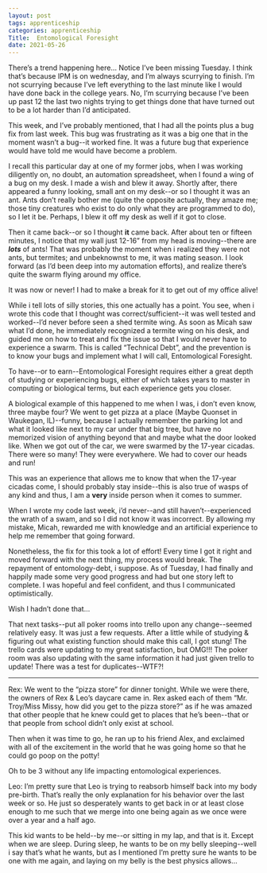 ```yaml
---
layout: post 
tags: apprenticeship
categories: apprenticeship
Title:  Entomological Foresight
date: 2021-05-26
---
```


There’s a trend happening here…  Notice I’ve been missing Tuesday.  I think that’s because IPM is on wednesday, and I’m always scurrying to finish.  I’m not scurrying because I’ve left everything to the last minute like I would have done back in the college years.  No, I’m scurrying because I’ve been up past 12 the last two nights trying to get things done that have turned out to be a lot harder than I’d anticipated.

This week, and I’ve probably mentioned, that I had all the points plus a bug fix from last week. This bug was frustrating as it was a big one that in the moment wasn’t a bug--it worked fine.  It was a future bug that experience would have told me would have become a problem.

I recall this particular day at one of my former jobs, when I was working diligently on, no doubt, an automation spreadsheet, when I found a wing of a bug on my desk.  I made a wish and blew it away.  Shortly after, there appeared a funny looking, small ant on my desk--or so I thought it was an ant.  Ants don’t really bother me (quite the opposite actually, they amaze me; those tiny creatures who exist to do only what they are programmed to do), so I let it be.  Perhaps, I blew it off my desk as well if it got to close.

Then it came back--or so I thought **it** came back.  After about ten or fifteen minutes, I notice that my wall just 12-16” from my head is moving--there are ***lots*** of ants!  That was probably the moment when i realized they were not ants, but termites; and unbeknownst to me, it was mating season.  I look forward (as I’d been deep into my automation efforts), and realize there’s quite the swarm flying around my office.

It was now or never!  I had to make a break for it to get out of my office alive!

While i tell lots of silly stories, this one actually has a point.  You see, when i wrote this code that I thought was correct/sufficient--it was well tested and worked--I’d never before seen a shed termite wing.  As soon as Micah saw what I’d done, he immediately recognized a termite wing on his desk, and guided me on how to treat and fix the issue so that I would never have to experience a swarm.  This is called “Technical Debt”, and the prevention is to know your bugs and implement what I will call, Entomological Foresight.

To have--or to earn--Entomological Foresight requires either a great depth of studying or experiencing bugs, either of which takes years to master in computing or biological terms, but each experience gets you closer.

A biological example of this happened to me when I was, i don’t even know, three maybe four?  We went to get pizza at a place (Maybe Quonset in Waukegan, IL)--funny, because I actually remember the parking lot and what it looked like next to my car under that big tree, but have no memorized vision of anything beyond that and maybe what the door looked like.  When we got out of the car, we were swarmed by the 17-year cicadas.  There were so many!  They were everywhere.  We had to cover our heads and run!

This was an experience that allows me to know that when the 17-year cicadas come, I should probably stay inside--this is also true of wasps of any kind and thus, I am a **very** inside person when it comes to summer.

When I wrote my code last week, i’d never--and still haven’t--experienced the wrath of a swam, and so I did not know it was incorrect.  By allowing my mistake, Micah, rewarded me with knowledge and an artificial experience to help me remember that going forward.

Nonetheless, the fix for this took a lot of effort!  Every time I got it right and moved forward with the next thing, my process would break.  The repayment of entomology-debt, i suppose.  As of Tuesday, I had finally and happily made some very good progress and had but one story left to complete.  I was hopeful and feel confident, and thus I communicated optimistically.

Wish I hadn’t done that…

That next tasks--put all poker rooms into trello upon any change--seemed relatively easy.  It was just a few requests.  After a little while of studying & figuring out what existing function should make this call, I got stung!  The trello cards were updating to my great satisfaction, but OMG!!!  The poker room was also updating with the same information it had just given trello to update!   There was a test for duplicates--WTF?!

---

Rex:
We went to the “pizza store” for dinner tonight.  While we were there, the owners of Rex & Leo’s daycare came in.  Rex asked each of them “Mr. Troy/Miss Missy, how did you get to the pizza store?” as if he was amazed that other people that he knew could get to places that he’s been--that or that people from school didn’t only exist at school.

Then when it was time to go, he ran up to his friend Alex, and exclaimed with all of the excitement in the world that he was going home so that he could go poop on the potty!

Oh to be 3 without any life impacting entomological experiences.


Leo:
I’m pretty sure that Leo is trying to reabsorb himself back into my body pre-birth.  That’s really the only explanation for his behavior over the last week or so.  He just so desperately wants to get back in or at least close enough to me such that we merge into one being again as we once were over a year and a half ago.

This kid wants to be held--by me--or sitting in my lap, and that is it.  Except when we are sleep.  During sleep, he wants to be on my belly sleeping--well i say that’s what he wants, but as I mentioned I’m pretty sure he wants to be one with me again, and laying on my belly is the best physics allows…
